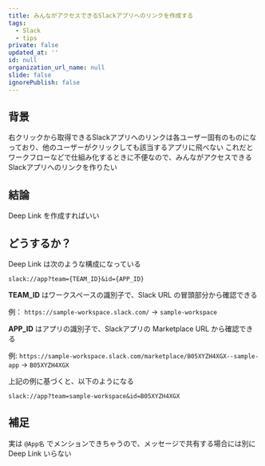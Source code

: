 ```yaml
---
title: みんながアクセスできるSlackアプリへのリンクを作成する
tags:
  - Slack
  - tips
private: false
updated_at: ''
id: null
organization_url_name: null
slide: false
ignorePublish: false
---
```


## 背景

右クリックから取得できるSlackアプリへのリンクは各ユーザー固有のものになっており、他のユーザーがクリックしても該当するアプリに飛べない
これだとワークフローなどで仕組み化するときに不便なので、みんながアクセスできるSlackアプリへのリンクを作りたい

## 結論

Deep Link を作成すればいい

## どうするか？

Deep Link は次のような構成になっている

```
slack://app?team={TEAM_ID}&id={APP_ID}
```

__TEAM_ID__ はワークスペースの識別子で、Slack URL の冒頭部分から確認できる

例： `https://sample-workspace.slack.com/`
→ `sample-workspace`

__APP_ID__ はアプリの識別子で、Slackアプリの Marketplace URL から確認できる

例: `https://sample-workspace.slack.com/marketplace/B05XYZH4XGX--sample-app`
→ `B05XYZH4XGX`

上記の例に基づくと、以下のようになる

```
slack://app?team=sample-workspace&id=B05XYZH4XGX
```

## 補足

実は `@App名` でメンションできちゃうので、メッセージで共有する場合には別に Deep Link いらない

